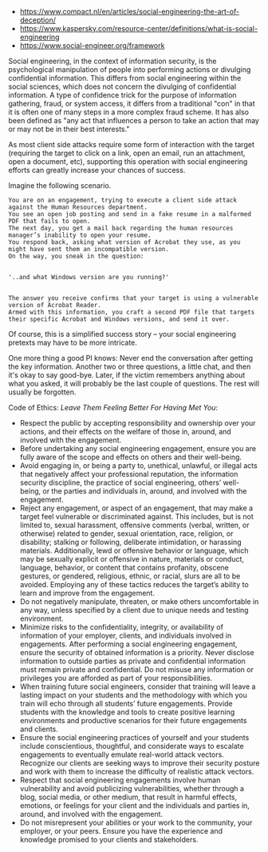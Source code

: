 
- https://www.compact.nl/en/articles/social-engineering-the-art-of-deception/
- https://www.kaspersky.com/resource-center/definitions/what-is-social-engineering
- https://www.social-engineer.org/framework


Social engineering, in the context of information security, is the psychological manipulation of people into performing actions or divulging confidential information. This differs from social engineering within the social sciences, which does not concern the divulging of confidential information. A type of confidence trick for the purpose of information gathering, fraud, or system access, it differs from a traditional "con" in that it is often one of many steps in a more complex fraud scheme. 
It has also been defined as "any act that influences a person to take an action that may or may not be in their best interests." 


As most client side attacks require some form of interaction with the target (requiring the target to click on a link, open an email, run an attachment, open a document, etc), supporting this operation with social engineering efforts can greatly increase your chances of success.


Imagine the following scenario.

```text
You are on an engagement, trying to execute a client side attack against the Human Resources department.
You see an open job posting and send in a fake resume in a malformed PDF that fails to open.
The next day, you get a mail back regarding the human resources manager’s inability to open your resume.
You respond back, asking what version of Acrobat they use, as you might have sent them an incompatible version.
On the way, you sneak in the question:


'..and what Windows version are you running?'


The answer you receive confirms that your target is using a vulnerable version of Acrobat Reader.
Armed with this information, you craft a second PDF file that targets their specific Acrobat and Windows versions, and send it over.
```


Of course, this is a simplified success story – your social engineering pretexts may have to be more intricate.



One more thing a good PI knows: Never end the conversation after getting the key information.
Another two or three questions, a little chat, and then it's okay to say good-bye.
Later, if the victim remembers anything about what you asked, it will probably be the last couple of questions.
The rest will usually be forgotten.


Code of Ethics:
*Leave Them Feeling Better For Having Met You*:

- Respect the public by accepting responsibility and ownership over your actions, and their effects on the welfare of those in, around, and involved with the engagement.
- Before undertaking any social engineering engagement, ensure you are fully aware of the scope and effects on others and their well-being.
- Avoid engaging in, or being a party to, unethical, unlawful, or illegal acts that negatively affect your professional reputation, the information security discipline, the practice of social engineering, others’ well-being, or the parties and individuals in, around, and involved with the engagement.
- Reject any engagement, or aspect of an engagement, that may make a target feel vulnerable or discriminated against. This includes, but is not limited to, sexual harassment, offensive comments (verbal, written, or otherwise) related to gender, sexual orientation, race, religion, or disability; stalking or following, deliberate intimidation, or harassing materials. Additionally, lewd or offensive behavior or language, which may be sexually explicit or offensive in nature, materials or conduct, language, behavior, or content that contains profanity, obscene gestures, or gendered, religious, ethnic, or racial, slurs are all to be avoided. Employing any of these tactics reduces the target’s ability to learn and improve from the engagement.
- Do not negatively manipulate, threaten, or make others uncomfortable in any way, unless specified by a client due to unique needs and testing environment.
- Minimize risks to the confidentiality, integrity, or availability of information of your employer, clients, and individuals involved in engagements. After performing a social engineering engagement, ensure the security of obtained information is a priority. Never disclose information to outside parties as private and confidential information must remain private and confidential. Do not misuse any information or privileges you are afforded as part of your responsibilities.
- When training future social engineers, consider that training will leave a lasting impact on your students and the methodology with which you train will echo through all students’ future engagements. Provide students with the knowledge and tools to create positive learning environments and productive scenarios for their future engagements and clients.
- Ensure the social engineering practices of yourself and your students include conscientious, thoughtful, and considerate ways to escalate engagements to eventually emulate real-world attack vectors. Recognize our clients are seeking ways to improve their security posture and work with them to increase the difficulty of realistic attack vectors.
- Respect that social engineering engagements involve human vulnerability and avoid publicizing vulnerabilities, whether through a blog, social media, or other medium, that result in harmful effects, emotions, or feelings for your client and the individuals and parties in, around, and involved with the engagement.
- Do not misrepresent your abilities or your work to the community, your employer, or your peers. Ensure you have the experience and knowledge promised to your clients and stakeholders.


